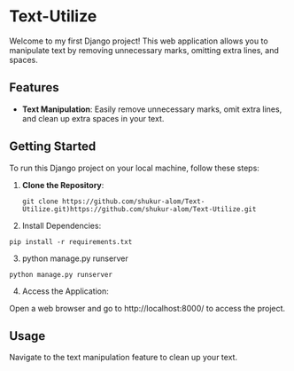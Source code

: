 # Text-Utilize

Welcome to my first Django project! This web application allows you to manipulate text by removing unnecessary marks, omitting extra lines, and spaces.
## Features

- **Text Manipulation**: Easily remove unnecessary marks, omit extra lines, and clean up extra spaces in your text.

## Getting Started

To run this Django project on your local machine, follow these steps:

1. **Clone the Repository**:

   ```
   git clone https://github.com/shukur-alom/Text-Utilize.git)https://github.com/shukur-alom/Text-Utilize.git
   ```

2. Install Dependencies:

```
pip install -r requirements.txt
```

3. python manage.py runserver

```
python manage.py runserver
```

4. Access the Application:

Open a web browser and go to http://localhost:8000/ to access the project.

## Usage
Navigate to the text manipulation feature to clean up your text.
